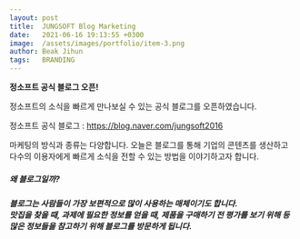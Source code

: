 ```yaml
---
layout: post
title:  JUNGSOFT Blog Marketing
date:   2021-06-16 19:13:55 +0300
image:  /assets/images/portfolio/item-3.png
author: Beak Jihun
tags:   BRANDING
---
```


**정소프트 공식 블로그 오픈!**

정소프트의 소식을 빠르게 만나보실 수 있는 공식 블로그를 오픈하였습니다.  

정소프트 공식 블로그 : https://blog.naver.com/jungsoft2016  

마케팅의 방식과 종류는 다양합니다. 오늘은 블로그를 통해 기업의 콘텐츠를 생산하고 다수의 이용자에게 빠르게 소식을 전할 수 있는 방법을 이야기하고자 합니다.

<h5>왜 블로그일까?<h5/>

블로그는 사람들이 가장 보편적으로 많이 사용하는 매체이기도 합니다.  
맛집을 찾을 때, 과제에 필요한 정보를 얻을 때, 제품을 구매하기 전 평가를 보기 위해 등 많은 정보들을 참고하기 위해 블로그를 방문하게 됩니다.

